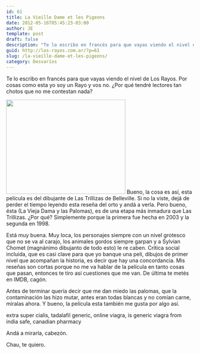 ```yaml
---
id: 61
title: La Vieille Dame et les Pigeons
date: 2012-05-16T05:45:23-03:00
author: JE
template: post
draft: false
description: "Te lo escribo en francés para que vayas viendo el nivel de Los Rayos. Por cosas como esta yo soy un Rayo y vos no. ¿Por qué tendré lectores tan chotos que no me contestan nada?"
guid: http://los-rayos.com.ar/?p=61
slug: /la-vieille-dame-et-les-pigeons/
category: Desvaríos
---
```

Te lo escribo en francés para que vayas viendo el nivel de Los Rayos. Por cosas como esta yo soy un Rayo y vos no. ¿Por qué tendré lectores tan chotos que no me contestan nada?

<img class="alignleft" src="https://www.haff.nl/Assets/Uploads/Images/Algemeen/2010/Heartstrings/la%20vieille%20dame%20et%20les%20pigeons.png" alt="" width="320" height="253" /> Bueno, la cosa es así, esta película es del dibujante de Las Trillizas de Belleville. Si no la viste, dejá de perder el tiempo leyendo esta reseña del orto y andá a verla. Pero bueno, ésta (La Vieja Dama y las Palomas), es de una etapa más inmadura que Las Trillizas. ¿Por qué? Simplemente porque la primera fue hecha en 2003 y la segunda en 1998.

Está muy buena. Muy loca, los personajes siempre con un nivel grotesco que no se va al carajo, los animales gordos siempre garpan y a Sylvian Chomet (magnánimo dibujanto de todo esto) le re caben. Crítica social incluida, que es casi clave para que yo banque una peli, dibujos de primer nivel que acompañan la historia, es decir que hay una concordancia. Mis reseñas son cortas porque no me va hablar de la película en tanto cosas que pasan, entonces te tiro así cuestiones que me van. De última te metés en IMDB, cagón.

Antes de terminar quería decir que me dan miedo las palomas, que la contaminación las hizo mutar, antes eran todas blancas y no comían carne, miralas ahora. Y bueno, la película esta también me gusta por algo así.

extra super cialis, tadalafil generic, online viagra, is generic viagra from india safe, canadian pharmacy</p> 

Andá a mirarla, cabezón.

Chau, te quiero.
